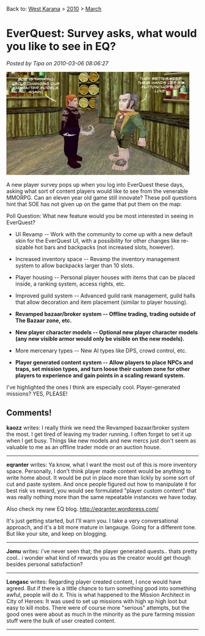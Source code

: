 Back to: [West Karana](/posts/westkarana.md) > [2010](/posts/2010/westkarana.md) > [March](./westkarana.md)
# EverQuest: Survey asks, what would you like to see in EQ?

*Posted by Tipa on 2010-03-06 08:06:27*

![](../../../uploads/2010/03/imuttonchops.jpg "Hands off the Muttonchops!")

A new player survey pops up when you log into EverQuest these days, asking what sort of content players would like to see from the venerable MMORPG. Can an eleven year old game still innovate? These poll questions hint that SOE has not given up on the game that put them on the map:

Poll Question: What new feature would you be most interested in seeing in EverQuest?

*  UI Revamp -- Work with the community to come up with a new default skin for the EverQuest UI, with a possibility for other changes like re-sizable hot bars and backpacks (not increased slots, however).

 * Increased inventory space -- Revamp the inventory management system to allow backpacks larger than 10 slots.

 * Player housing -- Personal player houses with items that can be placed inside, a ranking system, access rights, etc.

 * Improved guild system -- Advanced guild rank management, guild halls that allow decoration and item placement (similar to player housing).

 * **Revamped bazaar/broker system -- Offline trading, trading outside of The Bazaar zone, etc.**

 * **New player character models -- Optional new player character models (any new visible armor would only be visible on the new models).**

 * More mercenary types -- New AI types like DPS, crowd control, etc.

 * **Player generated content system -- Allow players to place NPCs and traps, set mission types, and turn loose their custom zone for other players to experience and gain points in a scaling reward system.**




I've highlighted the ones I think are especially cool. Player-generated missions? YES, PLEASE!

## Comments!

**kaozz** writes: I really think we need the Revamped bazaar/broker system the most. I get tired of leaving my trader running. I often forget to set it up when I get busy. Things like new models and new mercs just don't seem as valuable to me as an offline trader mode or an auction house.

---

**eqranter** writes: Ya know, what I want the most out of this is more inventory space. Personally, I don't think player made content would be anything to write home about. It would be put in place more than lickly by some sort of cut and paste system. And once people figured out how to manipulate it for best risk vs reward, you would see formulated "player custom content" that was really nothing more than the same repeatable instances we have today.

Also check my new EQ blog. http://eqranter.wordpress.com/

It's just getting started, but I'll warn you. I take a very conversational approach, and it's a bit more mature in langauge. Going for a different tone. But like your site, and keep on blogging.

---

**Jomu** writes: i've never seen that; the player generated quests.. thats pretty cool.. i wonder what kind of rewards you as the creator would get though besides personal satisfaction?

---

**Longasc** writes: Regarding player created content, I once would have agreed. But if there is a little chance to turn something good into something awful, people will do it. This is what happened to the Mission Architect in City of Heroes: It was used to set up missions with high xp high loot but easy to kill mobs. There were of course more "serious" attempts, but the good ones were about as much in the minority as the pure farming mission stuff were the bulk of user created content.

---

